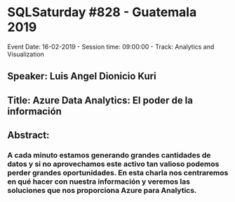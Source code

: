 # SQLSaturday #828 - Guatemala 2019
Event Date: 16-02-2019 - Session time: 09:00:00 - Track: Analytics and Visualization
## Speaker: Luis Angel Dionicio Kuri
## Title: Azure Data Analytics: El poder de la información
## Abstract:
### A cada minuto estamos generando grandes cantidades de datos y si no aprovechamos este activo tan valioso podemos perder grandes oportunidades. En esta charla nos centraremos en qué hacer con nuestra información y veremos las soluciones que nos proporciona Azure para Analytics.
